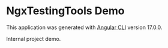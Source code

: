 # NgxTestingTools Demo

This application was generated with [Angular CLI](https://github.com/angular/angular-cli) version 17.0.0.

Internal project demo.
